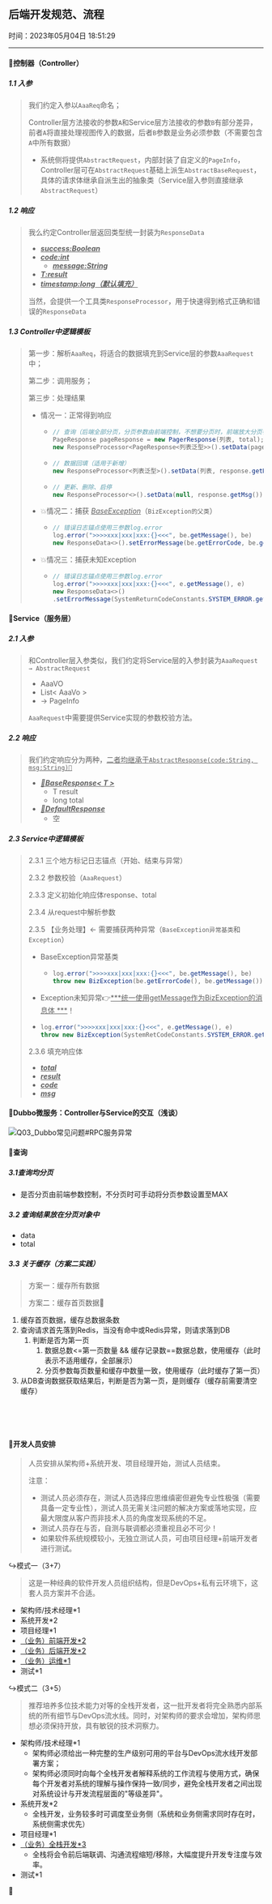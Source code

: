 ## 后端开发规范、流程

时间：2023年05月04日 18:51:29

---

#### 🌵控制器（Controller）

##### 1.1 入参

> 我们约定入参以`AaaReq`命名；
>
> Controller层方法接收的参数`A`和Service层方法接收的参数`B`有部分差异，前者`A`将直接处理视图传入的数据，后者`B`参数是业务必须参数（不需要包含`A`中所有数据）
>
> - 系统侧将提供`AbstractRequest`，内部封装了自定义的`PageInfo`，Controller层可在`AbstractRequest`基础上派生`AbstractBaseRequest`，具体的请求体继承自派生出的抽象类（Service层入参则直接继承`AbstractRequest`）

##### 1.2 响应

> 我么约定Controller层返回类型统一封装为`ResponseData`
>
> - *<u>**success:Boolean**</u>*
> - *<u>**code:int**</u>*
>   - *<u>**message:String**</u>*
> - *<u>**T:result**</u>*
> - *<u>**timestamp:long（默认填充）**</u>*
>
> 当然，会提供一个工具类`ResponseProcessor`，用于快速得到格式正确和错误的`ResponseData`

##### 1.3 Controller中逻辑模板

> 第一步：解析`AaaReq`，将适合的数据填充到Service层的参数`AaaRequest`中；
>
> 第二步：调用服务；
>
> 第三步：处理结果
>
> - 情况一：正常得到响应
>
>   - ```java
>     // 查询（后端全部分页，分页参数由前端控制，不想要分页时，前端放大分页参数即可）
>     PageResponse pageResponse = new PagerResponse(列表, total);
>     new ResponseProcessor<PageResponse<列表泛型>>().setData(pageResponse, response.getMsg())
>     ```
>
>   - ```java
>     // 数据回填（适用于新增）
>     new ResponseProcessor<列表泛型>().setData(列表, response.getMsg())
>     ```
>
>   - ```java
>     // 更新、删除、启停
>     new ResponseProcessor<>().setData(null, response.getMsg())
>     ```
>
> - 💥情况二：捕获 <u>*BaseException*</u>（`BizException的父类`）
>
>   - ```java
>     // 错误日志锚点使用三参数log.error
>     log.error(">>>>xxx|xxx|xxx:{}<<<", be.getMessage(), be)
>     new ResponseData<>().setErrorMessage(be.getErrorCode, be.getMessage);
>     ```
>
> - 💥情况三：捕获未知Exception
>
>   - ```java
>     // 错误日志锚点使用三参数log.error
>     log.error(">>>>xxx|xxx|xxx:{}<<<", e.getMessage(), e)
>     new ResponseData<>()
>     .setErrorMessage(SystemReturnCodeConstants.SYSTEM_ERROR.getCode(),SystemReturnCodeConstants.SYSTEM_ERROR.getMessage());
>     ```





#### 🌵Service（服务层）

##### 2.1 入参

> 和Controller层入参类似，我们约定将Service层的入参封装为`AaaRequest → AbstractRequest`
>
> - AaaVO
> - List< AaaVo >
> - → PageInfo
>
> `AaaRequest`中需要提供Service实现的参数校验方法。

##### 2.2 响应

> 我们约定响应分为两种，<u>二者均继承于`AbstractResponse(code:String, msg:String)🔔`</u>
>
> - ***<u>🎁BaseResponse< T ></u>***
>   - T result
>   - long total
> - ***<u>🎁DefaultResponse</u>***
>   - 空

##### 2.3 Service中逻辑模板

> 2.3.1 三个地方标记日志锚点（开始、结束与异常）
>
> 2.3.2 参数校验（`AaaRequest`）
>
> 2.3.3 定义初始化响应体response、total
>
> 2.3.4 从request中解析参数
>
> 2.3.5 【业务处理】← 需要捕获两种异常（`BaseException异常基类`和`Exception`）
>
> - BaseException异常基类
>
>   - ```java
>     log.error(">>>>xxx|xxx|xxx:{}<<<", be.getMessage(), be)
>     throw new BizException(be.getErrorCode(), be.getMessage())
>     ```
>
> -  Exception未知异常👉<u>***统一使用getMessage作为BizException的消息体 ***</u>！
>
>   -  ```java
>      log.error(">>>>xxx|xxx|xxx:{}<<<", e.getMessage(), e)
>      throw new BizException(SystemRetCodeConstants.SYSTEM_ERROR.getCode(), e.getMessage())
>      ```
>
> 2.3.6 填充响应体
>
> - <u>***total***</u>
> - <u>***result***</u>
> - <u>***code***</u>
> - <u>***msg***</u>



#### 🌵Dubbo微服务：Controller与Service的交互（浅谈）

 ![Q03_Dubbo常见问题#RPC服务异常](https://github.com/MagicFollower/abc-cloud/blob/main/abc/DEV-template/img/Q03_Dubbo%E5%B8%B8%E8%A7%81%E9%97%AE%E9%A2%98%23RPC%E6%9C%8D%E5%8A%A1%E5%BC%82%E5%B8%B8.jpg?raw=true)





#### 🌵查询

##### 3.1查询均分页

- 是否分页由前端参数控制，不分页时可手动将分页参数设置至MAX

##### 3.2 查询结果放在分页对象中

- data
- total

##### 3.3 关于缓存（方案二实践）

> 方案一：缓存所有数据
>
> 方案二：缓存首页数据🚀

1. 缓存首页数据，缓存总数据条数
2. 查询请求首先落到Redis，当没有命中或Redis异常，则请求落到DB
   1. 判断是否为第一页
      1. 数据总数<=第一页数量 && 缓存记录数==数据总数，使用缓存（此时表示不适用缓存，全部展示）
      2. 分页参数每页数量和缓存中数量一致，使用缓存（此时缓存了第一页）
3. 从DB查询数据获取结果后，判断是否为第一页，是则缓存（缓存前需要清空缓存）



<br><br><br>

#### 🌵开发人员安排

> 人员安排从架构师+系统开发、项目经理开始，测试人员结束。
>
> 注意：
>
> - 测试人员必须存在，测试人员选择应思维缜密但避免专业性极强（需要具备一定专业性），测试人员无需关注问题的解决方案或落地实现，应最大限度从客户而非技术人员的角度发现系统的不足。
> - 测试人员存在与否，自测与联调都必须重视且必不可少！
> - 如果软件系统规模较小，无独立测试人员，可由项目经理+前端开发者进行测试。

↪️模式一（3+7）

> 这是一种经典的软件开发人员组织结构，但是DevOps+私有云环境下，这套人员方案并不合适。

- 架构师/技术经理*1
- 系统开发*2
- 项目经理*1
- <u>（业务）前端开发*2</u>
- <u>（业务）后端开发*2</u>
- <u>（业务）运维*1</u>
- 测试*1

↪️模式二（3+5）

> 推荐培养多位技术能力对等的全栈开发者，这一批开发者将完全熟悉内部系统的所有细节与DevOps流水线。同时，对架构师的要求会增加，架构师思想必须保持开放，具有敏锐的技术洞察力。

- 架构师/技术经理*1
  - 架构师必须给出一种完整的生产级别可用的平台与DevOps流水线开发部署方案；
  - 架构师必须同时向每个全栈开发者解释系统的工作流程与使用方式，确保每个开发者对系统的理解与操作保持一致/同步，避免全栈开发者之间出现对系统设计与开发流程层面的"等级差异"。
- 系统开发*2
  - 全栈开发，业务较多时可调度至业务侧（系统和业务侧需求同时存在时，系统侧需求优先）
- 项目经理*1
- <u>（业务）全栈开发*3</u>
  - 全栈将会令前后端联调、沟通流程缩短/移除，大幅度提升开发专注度与效率。
- 测试*1









🌵















